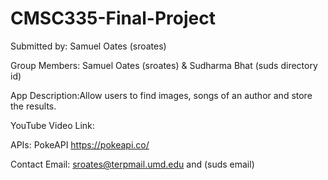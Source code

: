 # CMSC335-Final-Project

Submitted by: Samuel Oates (sroates)

Group Members: Samuel Oates (sroates) & Sudharma Bhat (suds directory id)

App Description:Allow users to find images, songs of an author and store the results.

YouTube Video Link: 

APIs: PokeAPI https://pokeapi.co/

Contact Email: sroates@terpmail.umd.edu and (suds email)